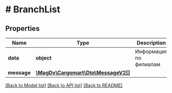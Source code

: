 # # BranchList

## Properties

Name | Type | Description | Notes
------------ | ------------- | ------------- | -------------
**data** | **object** | Информация по филиалам |
**message** | [**\MagDv\Cargomart\Dto\MessageV2[]**](MessageV2.md) |  | [optional]

[[Back to Model list]](../../README.md#models) [[Back to API list]](../../README.md#endpoints) [[Back to README]](../../README.md)
